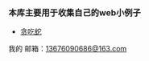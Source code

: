 ### 本库主要用于收集自己的web小例子

* [贪吃蛇](http://forest-monitoring.com/snake/)





我的 邮箱：<13676090686@163.com>